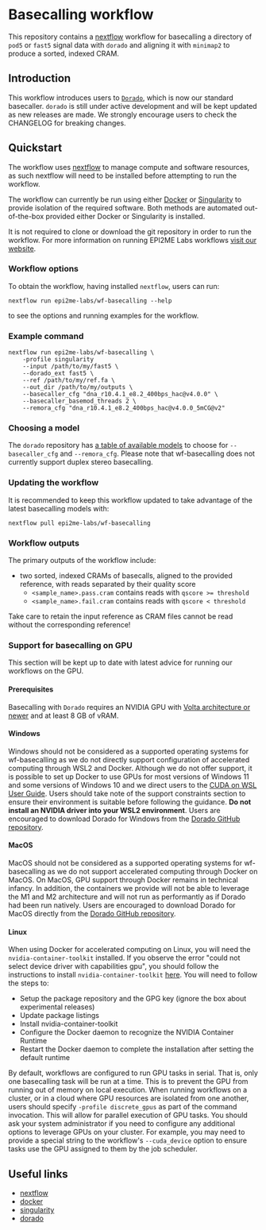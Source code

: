 # Basecalling workflow

This repository contains a [nextflow](https://www.nextflow.io/) workflow
for basecalling a directory of `pod5` or `fast5` signal data with `dorado`
and aligning it with `minimap2` to produce a sorted, indexed CRAM.





## Introduction

This workflow introduces users to [`Dorado`](https://github.com/nanoporetech/dorado),
which is now our standard basecaller. `dorado` is still under active development and
will be kept updated as new releases are made. We strongly encourage users to check
the CHANGELOG for breaking changes.




## Quickstart

The workflow uses [nextflow](https://www.nextflow.io/) to manage compute and
software resources, as such nextflow will need to be installed before attempting
to run the workflow.

The workflow can currently be run using either
[Docker](https://www.docker.com/products/docker-desktop) or
[Singularity](https://docs.sylabs.io/guides/latest/user-guide/) to provide isolation of
the required software. Both methods are automated out-of-the-box provided
either Docker or Singularity is installed.

It is not required to clone or download the git repository in order to run the workflow.
For more information on running EPI2ME Labs workflows [visit our website](https://labs.epi2me.io/wfindex).

### Workflow options

To obtain the workflow, having installed `nextflow`, users can run:

```
nextflow run epi2me-labs/wf-basecalling --help
```

to see the options and running examples for the workflow.

### Example command

```
nextflow run epi2me-labs/wf-basecalling \
    -profile singularity
    --input /path/to/my/fast5 \
    --dorado_ext fast5 \
    --ref /path/to/my/ref.fa \
    --out_dir /path/to/my/outputs \
    --basecaller_cfg "dna_r10.4.1_e8.2_400bps_hac@v4.0.0" \
    --basecaller_basemod_threads 2 \
    --remora_cfg "dna_r10.4.1_e8.2_400bps_hac@v4.0.0_5mCG@v2"
```

### Choosing a model

The `dorado` repository has [a table of available models](https://github.com/nanoporetech/dorado#available-basecalling-models) to choose for `--basecaller_cfg` and `--remora_cfg`.
Please note that wf-basecalling does not currently support duplex stereo basecalling.

### Updating the workflow

It is recommended to keep this workflow updated to take advantage of the latest basecalling models with:

```
nextflow pull epi2me-labs/wf-basecalling
```

### Workflow outputs

The primary outputs of the workflow include:

* two sorted, indexed CRAMs of basecalls, aligned to the provided reference, with reads separated by their quality score
    * `<sample_name>.pass.cram` contains reads with `qscore >= threshold`
    * `<sample_name>.fail.cram` contains reads with `qscore < threshold`

Take care to retain the input reference as CRAM files cannot be read without the corresponding reference!


### Support for basecalling on GPU

This section will be kept up to date with latest advice for running our workflows on the GPU.

#### Prerequisites

Basecalling with `Dorado` requires an NVIDIA GPU with [Volta architecture or newer](https://www.nvidia.com/en-gb/technologies/) and at least 8 GB of vRAM.

#### Windows

Windows should not be considered as a supported operating systems for wf-basecalling as we do not directly support configuration of accelerated computing through WSL2 and Docker.
Although we do not offer support, it is possible to set up Docker to use GPUs for most versions of Windows 11 and some versions of Windows 10 and we direct users to the [CUDA on WSL User Guide](https://docs.nvidia.com/cuda/wsl-user-guide/index.html).
Users should take note of the support constraints section to ensure their environment is suitable before following the guidance. **Do not install an NVIDIA driver into your WSL2 environment**.
Users are encouraged to download Dorado for Windows from the [Dorado GitHub repository](https://github.com/nanoporetech/dorado#installation).

#### MacOS

MacOS should not be considered as a supported operating systems for wf-basecalling as we do not support accelerated computing through Docker on MacOS.
On MacOS, GPU support through Docker remains in technical infancy. In addition, the containers we provide will not be able to leverage the M1 and M2 architecture and will not run as performantly as if Dorado had been run natively.
Users are encouraged to download Dorado for MacOS directly from the [Dorado GitHub repository](https://github.com/nanoporetech/dorado#installation).

#### Linux

When using Docker for accelerated computing on Linux, you will need the `nvidia-container-toolkit` installed.
If you observe the error "could not select device driver with capabilities gpu", you should follow the instructions to install `nvidia-container-toolkit` [here](https://docs.nvidia.com/datacenter/cloud-native/container-toolkit/install-guide.html#setting-up-nvidia-container-toolkit). You will need to follow the steps to:

- Setup the package repository and the GPG key (ignore the box about experimental releases)
- Update package listings
- Install nvidia-container-toolkit
- Configure the Docker daemon to recognize the NVIDIA Container Runtime
- Restart the Docker daemon to complete the installation after setting the default runtime

By default, workflows are configured to run GPU tasks in serial. That is, only one basecalling task will be run at a time. This is to prevent the GPU from running out of memory on local execution.
When running workflows on a cluster, or in a cloud where GPU resources are isolated from one another, users should specify `-profile discrete_gpus` as part of the command invocation. This will allow for parallel execution of GPU tasks.
You should ask your system administrator if you need to configure any additional options to leverage GPUs on your cluster. For example, you may need to provide a special string to the workflow's `--cuda_device` option to ensure tasks use the GPU assigned to them by the job scheduler.




## Useful links

* [nextflow](https://www.nextflow.io/)
* [docker](https://www.docker.com/products/docker-desktop)
* [singularity](https://sylabs.io/singularity/)
* [dorado](https://github.com/nanoporetech/dorado/)
